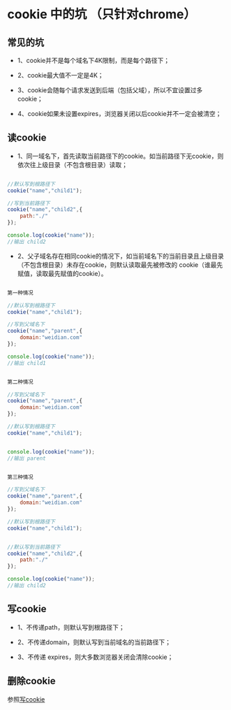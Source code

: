 # cookie 中的坑 （只针对chrome）

## 常见的坑

- 1、cookie并不是每个域名下4K限制，而是每个路径下；

- 2、cookie最大值不一定是4K；

- 3、cookie会随每个请求发送到后端（包括父域），所以不宜设置过多cookie；

- 4、cookie如果未设置expires，浏览器关闭以后cookie并不一定会被清空；


## 读cookie

- 1、同一域名下，首先读取当前路径下的cookie。如当前路径下无cookie，则依次往上级目录（不包含根目录）读取；


```javascript

//默认写到根路径下
cookie("name","child1");	

//写到当前路径下
cookie("name","child2",{
	path:"./"
});	

console.log(cookie("name"));
//输出 child2

```

- 2、父子域名存在相同cookie的情况下，如当前域名下的当前目录且上级目录（不包含根目录）未存在cookie，则默认读取最先被修改的 cookie（谁最先赋值，读取最先赋值的cookie）。

```javascript

第一种情况

//默认写到根路径下
cookie("name","child1");	

//写到父域名下
cookie("name","parent",{
	domain:"weidian.com"
});	

console.log(cookie("name"));
//输出 child1


第二种情况

//写到父域名下
cookie("name","parent",{
	domain:"weidian.com"
});	

//默认写到根路径下
cookie("name","child1");	


console.log(cookie("name"));
//输出 parent


第三种情况

//写到父域名下
cookie("name","parent",{
	domain:"weidian.com"
});	

//默认写到根路径下
cookie("name","child1");	


//默认写到当前路径下
cookie("name","child2",{
	path:"./"
});	

console.log(cookie("name"));
//输出 child2
```

## 写cookie

- 1、不传递path，则默认写到根路径下；

- 2、不传递domain，则默认写到当前域名的当前路径下；

- 3、不传递 expires，则大多数浏览器关闭会清除cookie；

## 删除cookie

参照[写cookie](#写cookie)